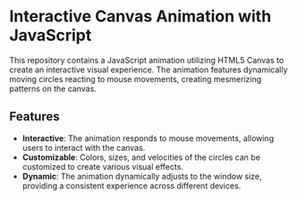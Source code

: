 # Interactive Canvas Animation with JavaScript

This repository contains a JavaScript animation utilizing HTML5 Canvas to create an interactive visual experience. The animation features dynamically moving circles reacting to mouse movements, creating mesmerizing patterns on the canvas.

## Features

- **Interactive**: The animation responds to mouse movements, allowing users to interact with the canvas.
- **Customizable**: Colors, sizes, and velocities of the circles can be customized to create various visual effects.
- **Dynamic**: The animation dynamically adjusts to the window size, providing a consistent experience across different devices.
